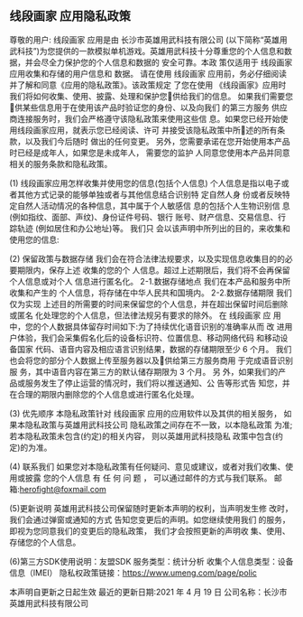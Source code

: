 ## 线段画家 应用隐私政策

尊敬的用户: 线段画家 应用是由  长沙市英雄用武科技有限公司 (以下简称“英雄用武科技”)为您提供的一款模拟单机游戏。英雄用武科技十分尊重您的个人信息和数据，并会尽全力保护您的个人信息和数据的 安全可靠。本政 策仅适用于 线段画家 应用收集和存储的用户信息和 数据。 请在使用 线段画家 应用前，务必仔细阅读并了解和同意《应用的隐私政策》。该政策规定 了您在使用 《线段画家》应用时我们将如何收集、使用、披露、处理和保护您􏰀供给我们的信息。 如果我们需要您􏰀供某些信息用于在使用该产品时验证您的身份、以及向我们 的第三方服务 供应商连接服务时，我们会严格遵守该隐私政策来使用这些信 息。如果您已经开始使用线段画家应用，就表示您已经阅读、许可 并接受该隐私政策中所􏰁述的所有条款，以及我们今后随时 做出的任何变更。 另外，您需要承诺在您开始使用本产品时已经是成年人，如果您是未成年人， 需要您的监护 人同意您使用本产品并同意相关的服务条款和隐私政策。 

(1) 线段画家应用怎样收集并使用您的信息(包括个人信息) 
个人信息是指以电子或者其他方式记录的能够单独或者与其他信息结合识别特 定自然人身 份或者反映特定自然人活动情况的各种信息，其中属于个人敏感信 息的包括个人生物识别信 息(例如指纹、面部、声纹)、身份证件号码、银行 账号、财产信息、交易信息、行踪轨迹 (例如居住和办公地址)等。 我们只 会以该声明中所列出的目的，来收集和使用您的信息: 

(2) 保留政策与数据存储 
我们会在符合法律法规要求，以及实现信息收集目的的必要期限内，保存上述 收集的您的个 人信息。超过上述期限后，我们将不会再保留个人信息或对个人 信息进行匿名化。 2-1.数据存储地点 我们在本产品和服务中所收集和产生的 个人信息，将存储在中华人民共和国境内。 2-2.数据存储期限 我们仅为实现 上述目的所需要的时间来保留您的个人信息，并在超出保留时间后删除或匿名 
化处理您的个人信息，但法律法规另有要求的除外。 在 线段画家 应 用中，您的个人数据具体留存时间如下:为了持续优化语音识别的准确率从而 改 进用户体验，我们会采集假名化后的设备标识符、位置信息、移动网络代码 和移动设备国家 代码、语音内容及相应语言识别结果，数据的存储期限至少 6 个月。 我们也会将您的部分个人数据上传至服务器以及􏰀供给第三方服务商用 于完成语音识别服 务，其中语音内容在第三方的默认储存期限为 3 个月。 另 外，如果我们的产品或服务发生了停止运营的情况时，我们将以推送通知、公 告等形式告 知您，并在合理的期限内删除您的个人信息或进行匿名化处理。 

(3) 优先顺序 
本隐私政策针对 线段画家 应用的应用软件以及其供的相关服务， 如果本隐私政策与英雄用武科技公司 隐私政策之间存在不一致，以本隐私政策 为准;若本隐私政策未包含(约定)的相关内容， 则以英雄用武科技隐私 政策中包含(约定)的为准。 

(4) 联系我们 
如果您对本隐私政策有任何疑问、意见或建议，或者对我们收集、使用或披露 您的个人信息 有 任 何 问 题 ， 可以通过邮件的方式与我们联系。
 邮箱:herofight@foxmail.com

(5)更新说明 英雄用武科技公司保留随时更新本声明的权利，当声明发生修 改时，我们会通过弹窗或通知的方式 告知您变更后的声明。如您继续使用我们 的服务，即视为您同意我们的变更后的隐私政策， 我们才会按照更新的声明收 集、使用、存储您的个人信息。 

(6)第三方SDK使用说明：友盟SDK 服务类型：统计分析 收集个人信息类型：设备信息（IMEI） 隐私权政策链接：https://www.umeng.com/page/polic

本声明自更新之日起生效 
最近的更新日期:2021 年 4 月 19 日 
公司名称：长沙市英雄用武科技有限公司
